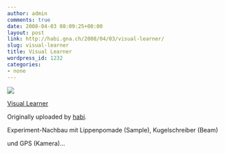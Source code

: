 ```yaml
---
author: admin
comments: true
date: 2008-04-03 08:09:25+00:00
layout: post
link: http://habi.gna.ch/2008/04/03/visual-learner/
slug: visual-learner
title: Visual Learner
wordpress_id: 1232
categories:
- none
---
```



 [![](http://farm3.static.flickr.com/2368/2384973876_d62ce28d9e_m.jpg)](http://www.flickr.com/photos/habi/2384973876/)
   

 
  [Visual Learner](http://www.flickr.com/photos/habi/2384973876/)
    

  Originally uploaded by [habi](http://www.flickr.com/people/habi/).
 



Experiment-Nachbau mit Lippenpomade (Sample), Kugelschreiber (Beam)  

und GPS (Kamera)...
  

